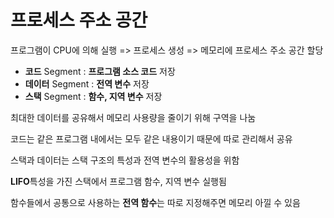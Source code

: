 # 프로세스 주소 공간

프로그램이 CPU에 의해 실행 => 프로세스 생성 => 메모리에 프로세스 주소 공간 할당

* **코드** Segment : **프로그램 소스 코드** 저장
* **데이터** Segment : **전역 변수** 저장
* **스택** Segment : **함수, 지역 변수** 저장

최대한 데이터를 공유해서 메모리 사용량을 줄이기 위해 구역을 나눔

코드는 같은 프로그램 내에서는 모두 같은 내용이기 때문에 따로 관리해서 공유

스택과 데이터는 스택 구조의 특성과 전역 변수의 활용성을 위함

**LIFO**특성을 가진 스택에서 프로그램 함수, 지역 변수 실행됨

함수들에서 공통으로 사용하는 **전역 함수**는 따로 지정해주면 메모리 아낄 수 있음
